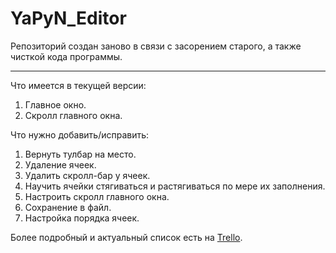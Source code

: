 YaPyN_Editor
====

Репозиторий создан заново в связи с засорением старого, а также чисткой кода программы.

------

Что имеется в текущей версии:

1. Главное окно.
2. Скролл главного окна.

Что нужно добавить/исправить:

1. Вернуть тулбар на место.
2. Удаление ячеек.
3. Удалить скролл-бар у ячеек.
4. Научить ячейки стягиваться и растягиваться по мере их заполнения.
5. Настроить скролл главного окна.
6. Сохранение в файл.
7. Настройка порядка ячеек.

Более подробный и актуальный список есть на [Trello](trello.com/b/0GLRqds4).
